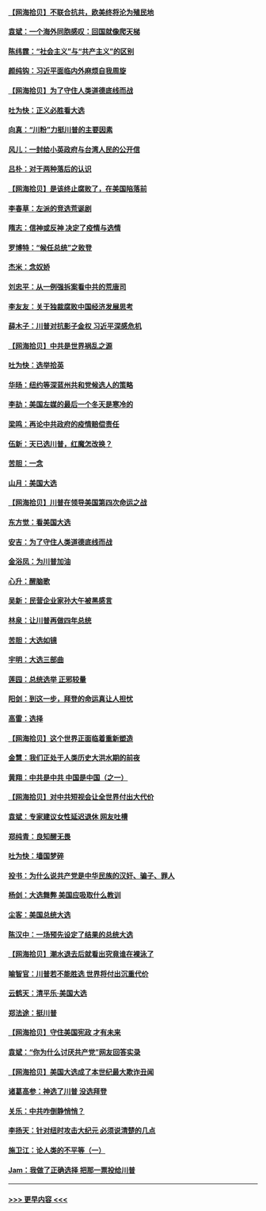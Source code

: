 #### [【网海拾贝】不联合抗共，欧美终将沦为殖民地](../pages/nsc993/n12565068.md?t=11220702) 
#### [袁斌：一个海外同胞感叹：回国就像爬天梯](../pages/nsc993/n12564986.md?t=11220702) 
#### [陈纬霆：“社会主义”与“共产主义”的区别](../pages/nsc993/n12562417.md?t=11220702) 
#### [颜纯钩：习近平面临内外麻烦自我周旋](../pages/nsc993/n12563356.md?t=11220702) 
#### [【网海拾贝】为了守住人类道德底线而战](../pages/nsc993/n12562542.md?t=11220702) 
#### [吐为快：正义必胜看大选](../pages/nsc993/n12561967.md?t=11220702) 
#### [向真：“川粉”力挺川普的主要因素](../pages/nsc993/n12560774.md?t=11220702) 
#### [风儿：一封给小英政府与台湾人民的公开信](../pages/nsc993/n12560581.md?t=11220702) 
#### [吕朴：对于两种落后的认识](../pages/nsc993/n12560492.md?t=11220702) 
#### [【网海拾贝】是该终止腐败了，在美国陷落前](../pages/nsc993/n12559936.md?t=11220702) 
#### [李春草：左派的竞选荒诞剧](../pages/nsc993/n12558380.md?t=11220702) 
#### [隋志：信神或反神 决定了疫情与选情](../pages/nsc993/n12558255.md?t=11220702) 
#### [罗博特：“候任总统”之败登](../pages/nsc993/n12558189.md?t=11220702) 
#### [杰米：念奴娇](../pages/nsc993/n12558174.md?t=11220702) 
#### [刘忠平：从一例强拆案看中共的荒唐司](../pages/nsc993/n12558036.md?t=11220702) 
#### [李友友：关于独裁腐败中国经济发展思考](../pages/nsc993/n12558004.md?t=11220702) 
#### [薛木子：川普对抗影子金权 习近平深感危机](../pages/nsc993/n12557342.md?t=11220702) 
#### [【网海拾贝】中共是世界祸乱之源](../pages/nsc993/n12555353.md?t=11220702) 
#### [吐为快：选举拾英](../pages/nsc993/n12555041.md?t=11220702) 
#### [华旸：纽约等深蓝州共和党候选人的策略](../pages/nsc993/n12554309.md?t=11220702) 
#### [李劼：美国左媒的最后一个冬天是寒冷的](../pages/nsc993/n12552947.md?t=11220702) 
#### [梁鸣：再论中共政府的疫情赔偿责任](../pages/nsc993/n12553012.md?t=11220702) 
#### [伍新：天已选川普，红魔怎改换？](../pages/nsc993/n12552970.md?t=11220702) 
#### [苦胆：一念](../pages/nsc993/n12552957.md?t=11220702) 
#### [山月：美国大选](../pages/nsc993/n12552446.md?t=11220702) 
#### [【网海拾贝】川普在领导美国第四次命运之战](../pages/nsc993/n12551973.md?t=11220702) 
#### [东方觉：看美国大选](../pages/nsc993/n12551647.md?t=11220702) 
#### [安吉：为了守住人类道德底线而战](../pages/nsc993/n12551111.md?t=11220702) 
#### [金浴凤：为川普加油](../pages/nsc993/n12551085.md?t=11220702) 
#### [心升：醒脑歌](../pages/nsc993/n12550984.md?t=11220702) 
#### [吴新：民营企业家孙大午被黑感言](../pages/nsc993/n12550656.md?t=11220702) 
#### [林泉：让川普再做四年总统](../pages/nsc993/n12550640.md?t=11220702) 
#### [苦胆：大选如镜](../pages/nsc993/n12550630.md?t=11220702) 
#### [宇明：大选三部曲](../pages/nsc993/n12550603.md?t=11220702) 
#### [莲园：总统选举 正邪较量](../pages/nsc993/n12550594.md?t=11220702) 
#### [阳剑：到这一步，拜登的命运真让人担忧](../pages/nsc993/n12549093.md?t=11220702) 
#### [高雷：选择](../pages/nsc993/n12549087.md?t=11220702) 
#### [【网海拾贝】这个世界正面临着重新塑造](../pages/nsc993/n12548326.md?t=11220702) 
#### [金慧：我们正处于人类历史大洪水期的前夜](../pages/nsc993/n12547914.md?t=11220702) 
#### [黄翔：中共是中共 中国是中国（之一）](../pages/nsc993/n12547576.md?t=11220702) 
#### [【网海拾贝】对中共短视会让全世界付出大代价](../pages/nsc993/n12546043.md?t=11220702) 
#### [袁斌：专家建议女性延迟退休 网友吐槽](../pages/nsc993/n12545424.md?t=11220702) 
#### [郑纯青：良知醒无畏](../pages/nsc993/n12545394.md?t=11220702) 
#### [吐为快：墙国梦碎](../pages/nsc993/n12545309.md?t=11220702) 
#### [投书：为什么说共产党是中华民族的汉奸、骗子、罪人](../pages/nsc993/n12545089.md?t=11220702) 
#### [杨剑：大选舞弊 美国应吸取什么教训](../pages/nsc993/n12543937.md?t=11220702) 
#### [尘客：美国总统大选](../pages/nsc993/n12543828.md?t=11220702) 
#### [陈汉中：一场预先设定了结果的总统大选](../pages/nsc993/n12543564.md?t=11220702) 
#### [【网海拾贝】潮水退去后就看出究竟谁在裸泳了](../pages/nsc993/n12543321.md?t=11220702) 
#### [喻智官：川普若不能胜选 世界将付出沉重代价](../pages/nsc993/n12541352.md?t=11220702) 
#### [云鹤天：清平乐‧美国大选](../pages/nsc993/n12540916.md?t=11220702) 
#### [郑法途：挺川普](../pages/nsc993/n12540898.md?t=11220702) 
#### [【网海拾贝】守住美国宪政 才有未来](../pages/nsc993/n12540423.md?t=11220702) 
#### [袁斌：“你为什么讨厌共产党”网友回答实录](../pages/nsc993/n12540208.md?t=11220702) 
#### [【网海拾贝】美国大选成了本世纪最大欺诈丑闻](../pages/nsc993/n12538029.md?t=11220702) 
#### [诸葛高参：神选了川普 没选拜登](../pages/nsc993/n12537664.md?t=11220702) 
#### [关乐：中共咋倒静悄悄？](../pages/nsc993/n12537615.md?t=11220702) 
#### [李扬天：针对纽时攻击大纪元 必须说清楚的几点](../pages/nsc993/n12536001.md?t=11220702) 
#### [施卫江：论人类的不平等（一）](../pages/nsc993/n12535700.md?t=11220702) 
#### [Jam：我做了正确选择 把那一票投给川普](../pages/nsc993/n12535743.md?t=11220702) 

----
#### [ >>> 更早内容 <<< ](../indexes/nsc993-earlier.md)
